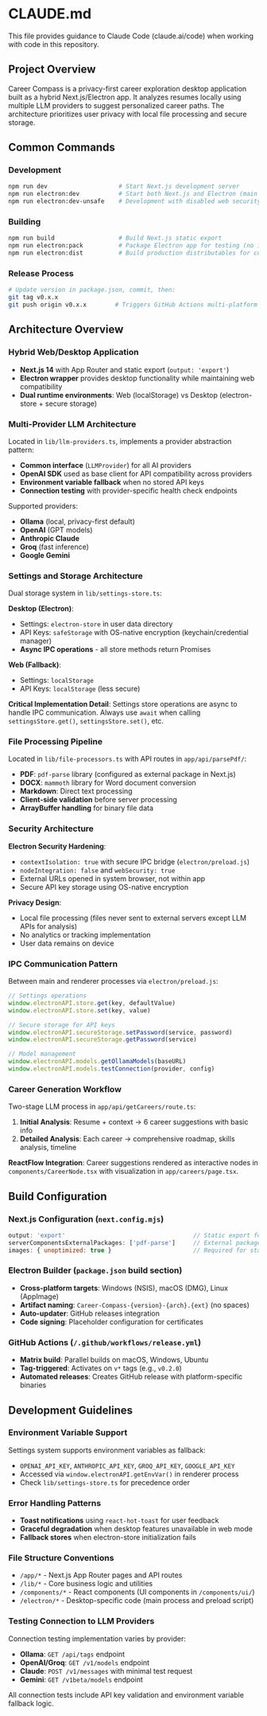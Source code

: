 # CLAUDE.md

This file provides guidance to Claude Code (claude.ai/code) when working with code in this repository.

## Project Overview

Career Compass is a privacy-first career exploration desktop application built as a hybrid Next.js/Electron app. It analyzes resumes locally using multiple LLM providers to suggest personalized career paths. The architecture prioritizes user privacy with local file processing and secure storage.

## Common Commands

### Development
```bash
npm run dev                    # Start Next.js development server
npm run electron:dev           # Start both Next.js and Electron (main development command)
npm run electron:dev-unsafe    # Development with disabled web security for debugging
```

### Building
```bash
npm run build                  # Build Next.js static export
npm run electron:pack          # Package Electron app for testing (no installer)
npm run electron:dist          # Build production distributables for current platform
```

### Release Process
```bash
# Update version in package.json, commit, then:
git tag v0.x.x
git push origin v0.x.x        # Triggers GitHub Actions multi-platform build
```

## Architecture Overview

### Hybrid Web/Desktop Application
- **Next.js 14** with App Router and static export (`output: 'export'`)
- **Electron wrapper** provides desktop functionality while maintaining web compatibility
- **Dual runtime environments**: Web (localStorage) vs Desktop (electron-store + secure storage)

### Multi-Provider LLM Architecture
Located in `lib/llm-providers.ts`, implements a provider abstraction pattern:
- **Common interface** (`LLMProvider`) for all AI providers
- **OpenAI SDK** used as base client for API compatibility across providers
- **Environment variable fallback** when no stored API keys
- **Connection testing** with provider-specific health check endpoints

Supported providers:
- **Ollama** (local, privacy-first default)
- **OpenAI** (GPT models)
- **Anthropic Claude**
- **Groq** (fast inference)
- **Google Gemini**

### Settings and Storage Architecture
Dual storage system in `lib/settings-store.ts`:

**Desktop (Electron)**:
- Settings: `electron-store` in user data directory
- API Keys: `safeStorage` with OS-native encryption (keychain/credential manager)
- **Async IPC operations** - all store methods return Promises

**Web (Fallback)**:
- Settings: `localStorage`
- API Keys: `localStorage` (less secure)

**Critical Implementation Detail**: Settings store operations are async to handle IPC communication. Always use `await` when calling `settingsStore.get()`, `settingsStore.set()`, etc.

### File Processing Pipeline
Located in `lib/file-processors.ts` with API routes in `app/api/parsePdf/`:
- **PDF**: `pdf-parse` library (configured as external package in Next.js)
- **DOCX**: `mammoth` library for Word document conversion
- **Markdown**: Direct text processing
- **Client-side validation** before server processing
- **ArrayBuffer handling** for binary file data

### Security Architecture

**Electron Security Hardening**:
- `contextIsolation: true` with secure IPC bridge (`electron/preload.js`)
- `nodeIntegration: false` and `webSecurity: true`
- External URLs opened in system browser, not within app
- Secure API key storage using OS-native encryption

**Privacy Design**:
- Local file processing (files never sent to external servers except LLM APIs for analysis)
- No analytics or tracking implementation
- User data remains on device

### IPC Communication Pattern
Between main and renderer processes via `electron/preload.js`:
```javascript
// Settings operations
window.electronAPI.store.get(key, defaultValue)
window.electronAPI.store.set(key, value)

// Secure storage for API keys
window.electronAPI.secureStorage.setPassword(service, password)
window.electronAPI.secureStorage.getPassword(service)

// Model management
window.electronAPI.models.getOllamaModels(baseURL)
window.electronAPI.models.testConnection(provider, config)
```

### Career Generation Workflow
Two-stage LLM process in `app/api/getCareers/route.ts`:
1. **Initial Analysis**: Resume + context → 6 career suggestions with basic info
2. **Detailed Analysis**: Each career → comprehensive roadmap, skills analysis, timeline

**ReactFlow Integration**: Career suggestions rendered as interactive nodes in `components/CareerNode.tsx` with visualization in `app/careers/page.tsx`.

## Build Configuration

### Next.js Configuration (`next.config.mjs`)
```javascript
output: 'export'                                    // Static export for Electron
serverComponentsExternalPackages: ['pdf-parse']     // External package handling
images: { unoptimized: true }                       // Required for static export
```

### Electron Builder (`package.json` build section)
- **Cross-platform targets**: Windows (NSIS), macOS (DMG), Linux (AppImage)
- **Artifact naming**: `Career-Compass-{version}-{arch}.{ext}` (no spaces)
- **Auto-updater**: GitHub releases integration
- **Code signing**: Placeholder configuration for certificates

### GitHub Actions (`/.github/workflows/release.yml`)
- **Matrix build**: Parallel builds on macOS, Windows, Ubuntu
- **Tag-triggered**: Activates on `v*` tags (e.g., `v0.2.0`)
- **Automated releases**: Creates GitHub release with platform-specific binaries

## Development Guidelines

### Environment Variable Support
Settings system supports environment variables as fallback:
- `OPENAI_API_KEY`, `ANTHROPIC_API_KEY`, `GROQ_API_KEY`, `GOOGLE_API_KEY`
- Accessed via `window.electronAPI.getEnvVar()` in renderer process
- Check `lib/settings-store.ts` for precedence order

### Error Handling Patterns
- **Toast notifications** using `react-hot-toast` for user feedback
- **Graceful degradation** when desktop features unavailable in web mode
- **Fallback stores** when electron-store initialization fails

### File Structure Conventions
- `/app/*` - Next.js App Router pages and API routes
- `/lib/*` - Core business logic and utilities
- `/components/*` - React components (UI components in `/components/ui/`)
- `/electron/*` - Desktop-specific code (main process and preload script)

### Testing Connection to LLM Providers
Connection testing implementation varies by provider:
- **Ollama**: `GET /api/tags` endpoint
- **OpenAI/Groq**: `GET /v1/models` endpoint
- **Claude**: `POST /v1/messages` with minimal test request
- **Gemini**: `GET /v1beta/models` endpoint

All connection tests include API key validation and environment variable fallback logic.